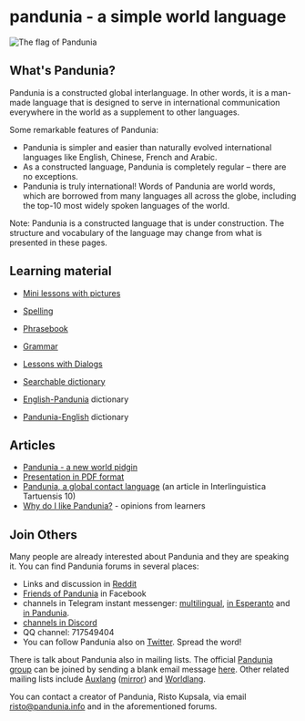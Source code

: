 pandunia - a simple world language
==================================

![](http://www.pandunia.info/bandera/bandera.png "The flag of Pandunia")

## What's Pandunia?

Pandunia is a constructed global interlanguage. In other words, it is a man-made language that is designed to serve in international communication everywhere in the world as a supplement to other languages.

Some remarkable features of Pandunia:

- Pandunia is simpler and easier than naturally evolved international languages like English, Chinese, French and Arabic.
- As a constructed language, Pandunia is completely regular – there are no exceptions.
- Pandunia is truly international! Words of Pandunia are world words, which are borrowed from many languages all across the globe, including the top-10 most widely spoken languages of the world.


Note: Pandunia is a constructed language that is under construction. The structure and vocabulary of the language may change from what is presented in these pages.


## Learning material

- [Mini lessons with pictures](http://www.pandunia.info/pandunia/mini_darse.html)
- [Spelling](abc.md)
- [Phrasebook](jumla.md)
- [Grammar](baxa_kanun.md)
- [Lessons with Dialogs](darse.md)

- [Searchable dictionary](tiddly.html)
- [English-Pandunia](english-pandunia.md) dictionary
- [Pandunia-English](pandunia-english.md) dictionary

## Articles

- [Pandunia - a new world pidgin](dunia_pijin.md)
- [Presentation in PDF format](Pandunia-presentation.pdf)
- [Pandunia, a global contact language](http://www.pandunia.info/makala/Pandunia_in_Interlinguistica_Tartuensis_10.pdf) (an article in Interlinguistica Tartuensis 10)
- [Why do I like Pandunia?](http://www.pandunia.info/makala/Why_do_I_like_Pandunia.pdf) - opinions from learners

## Join Others

Many people are already interested about Pandunia and they are speaking it. You can find Pandunia forums in several places:

- Links and discussion in [Reddit](https://www.reddit.com/r/pandunia/)
- [Friends of Pandunia](http://www.facebook.com/groups/pandunia) in Facebook
- channels in Telegram instant messenger: [multilingual](https://t.me/joinchat/AAAAAEPVsifmS6xRLAlxVA), [in Esperanto](https://telegram.me/joinchat/APGe_EEjdrXFNPU02vKWSg) and [in Pandunia](https://t.me/joinchat/AAAAAENlKqzlMtGkrmf5rg).
- [channels in Discord](https://discord.gg/uk36mn8)
- QQ channel: 717549404
- You can follow Pandunia also on [Twitter](https://twitter.com/pandunia_). Spread the word!


There is talk about Pandunia also in mailing lists. The official [Pandunia group](https://groups.yahoo.com/neo/groups/pandunia/info) can be joined by sending a blank email message [here](mailto:pandunia-subscribe@yahoogroups.com). Other related mailing lists include [Auxlang](https://listserv.brown.edu/archives/auxlang.html) ([mirror](https://groups.yahoo.com/neo/groups/Auxlang/conversations/messages)) and [Worldlang](https://groups.yahoo.com/neo/groups/Worldlanglist/conversations/messages).


You can contact a creator of Pandunia, Risto Kupsala, via email [risto@pandunia.info](mailto:risto@pandunia.info) and in the aforementioned forums.

